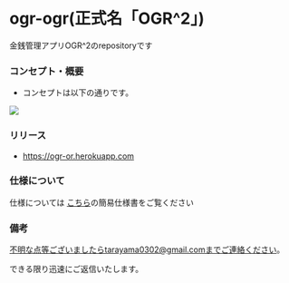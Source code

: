 # ogr-ogr(正式名「OGR^2」)
金銭管理アプリOGR^2のrepositoryです

### コンセプト・概要
- コンセプトは以下の通りです。
<img src="https://github.com/tarayama/pictures/blob/main/OGR%5E2_concept_image.jpg">

### リリース
- https://ogr-or.herokuapp.com

### 仕様について
仕様については
<a href="https://github.com/tarayama/ogr-ogr/blob/main/簡易仕様書.md">こちら</a>の簡易仕様書をご覧ください



### 備考
不明な点等ございましたらtarayama0302@gmail.comまでご連絡ください。


できる限り迅速にご返信いたします。
